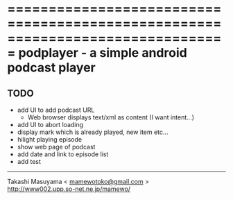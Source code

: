 ===============================================================================
podplayer - a simple android podcast player
===============================================================================

TODO
----------
* add UI to add podcast URL
    * Web browser displays text/xml as content (I want intent...)
* add UI to abort loading
* display mark which is already played, new item etc...
* hilight playing episode
* show web page of podcast
* add date and link to episode list
* add test

----
Takashi Masuyama < mamewotoko@gmail.com >  
http://www002.upp.so-net.ne.jp/mamewo/

